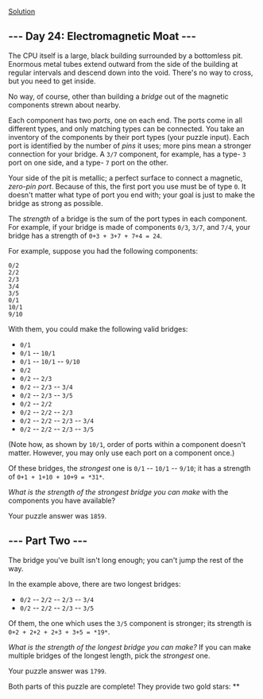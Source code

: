 [Solution](../Day24.kt)

## \--- Day 24: Electromagnetic Moat ---

The CPU itself is a large, black building surrounded by a bottomless pit. Enormous metal tubes extend outward from the side of the building at regular intervals and descend down into the void. There's no way to cross, but you need to get inside.

No way, of course, other than building a *bridge* out of the magnetic components strewn about nearby.

Each component has two *ports*, one on each end. The ports come in all different types, and only matching types can be connected. You take an inventory of the components by their port types (your puzzle input). Each port is identified by the number of *pins* it uses; more pins mean a stronger connection for your bridge. A `3/7` component, for example, has a type- `3` port on one side, and a type- `7` port on the other.

Your side of the pit is metallic; a perfect surface to connect a magnetic, *zero-pin port*. Because of this, the first port you use must be of type `0`. It doesn't matter what type of port you end with; your goal is just to make the bridge as strong as possible.

The *strength* of a bridge is the sum of the port types in each component. For example, if your bridge is made of components `0/3`, `3/7`, and `7/4`, your bridge has a strength of `0+3 + 3+7 + 7+4 = 24`.

For example, suppose you had the following components:

```
0/2
2/2
2/3
3/4
3/5
0/1
10/1
9/10
```

With them, you could make the following valid bridges:

- `0/1`
- `0/1` -- `10/1`
- `0/1` -- `10/1` -- `9/10`
- `0/2`
- `0/2` -- `2/3`
- `0/2` -- `2/3` -- `3/4`
- `0/2` -- `2/3` -- `3/5`
- `0/2` -- `2/2`
- `0/2` -- `2/2` -- `2/3`
- `0/2` -- `2/2` -- `2/3` -- `3/4`
- `0/2` -- `2/2` -- `2/3` -- `3/5`

(Note how, as shown by `10/1`, order of ports within a component doesn't matter. However, you may only use each port on a component once.)

Of these bridges, the *strongest* one is `0/1` -- `10/1` -- `9/10`; it has a strength of `0+1 + 1+10 + 10+9 = *31*`.

*What is the strength of the strongest bridge you can make* with the components you have available?

Your puzzle answer was `1859`.

## \--- Part Two ---

The bridge you've built isn't long enough; you can't jump the rest of the way.

In the example above, there are two longest bridges:

- `0/2` -- `2/2` -- `2/3` -- `3/4`
- `0/2` -- `2/2` -- `2/3` -- `3/5`

Of them, the one which uses the `3/5` component is stronger; its strength is `0+2 + 2+2 + 2+3 + 3+5 = *19*`.

*What is the strength of the longest bridge you can make?* If you can make multiple bridges of the longest length, pick the *strongest* one.

Your puzzle answer was `1799`.

Both parts of this puzzle are complete! They provide two gold stars: \*\*